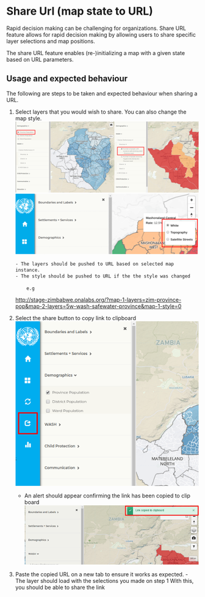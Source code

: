 # Share Url (map state to URL)

Rapid decision making can be challenging for organizations. Share URL feature allows for rapid decision making by allowing users to share specific layer selections and map positions.

The share URL feature enables (re-)initializing a map with a given state based on URL parameters.

## Usage and expected behaviour

The following are steps to be taken and expected behaviour when sharing a URL.

1.  Select layers that you would wish to share. You can also change the map style.
    ![alt text](https://raw.githubusercontent.com/onaio/gisida-react/pushlayertoURL/public/assets/img/layer-selection.png)
    ![alt text](https://raw.githubusercontent.com/onaio/gisida-react/pushlayertoURL/public/assets/img/style-selection.png)

        - The layers should be pushed to URL based on selected map instance.
        - The style should be pushed to URL if the the style was changed

            e.g

    http://stage-zimbabwe.onalabs.org/?map-1-layers=zim-province-pop&map-2-layers=5w-wash-safewater-province&map-1-style=0

2.  Select the share button to copy link to clipboard
    ![Test Image 4](https://raw.githubusercontent.com/onaio/gisida-react/pushlayertoURL/public/assets/img/share-icon.png)
    - An alert should appear confirming the link has been copied to clip board
      ![Test Image 4](https://raw.githubusercontent.com/onaio/gisida-react/pushlayertoURL/public/assets/img/alert.png)
3.  Paste the copied URL on a new tab to ensure it works as expected. - The layer should load with the selections you made on step 1
    With this, you should be able to share the link
